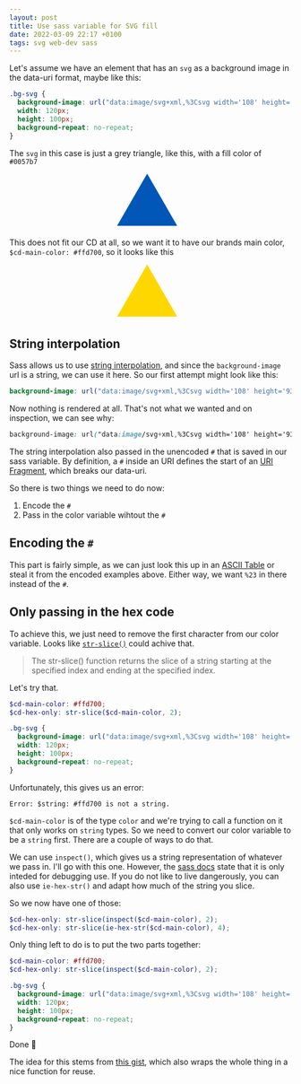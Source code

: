 ```yaml
---
layout: post
title: Use sass variable for SVG fill
date: 2022-03-09 22:17 +0100
tags: svg web-dev sass
---
```

<style>
  .slava {
    background-image: url("data:image/svg+xml,%3Csvg width='108' height='93' viewBox='0 0 108 93' fill='none' xmlns='http://www.w3.org/2000/svg'%3E%3Cpath d='M54 0L107.694 93H0.306423L54 0Z' fill='%230057b7'/%3E%3C/svg%3E%0A");
    width: 120px;
    height: 100px;
    background-repeat: no-repeat;
    margin: 0 auto;
  }
</style>
<style>
  .ukarini {
    background-image: url("data:image/svg+xml,%3Csvg width='108' height='93' viewBox='0 0 108 93' fill='none' xmlns='http://www.w3.org/2000/svg'%3E%3Cpath d='M54 0L107.694 93H0.306423L54 0Z' fill='%23ffd700'/%3E%3C/svg%3E%0A");
    width: 120px;
    height: 100px;
    background-repeat: no-repeat;
    margin: 0 auto;
  }
</style>

Let's assume we have an element that has an `svg` as a background image in the data-uri format, maybe like this:

```css
.bg-svg {
  background-image: url("data:image/svg+xml,%3Csvg width='108' height='93' viewBox='0 0 108 93' fill='none' xmlns='http://www.w3.org/2000/svg'%3E%3Cpath d='M54 0L107.694 93H0.306423L54 0Z' fill='%230057b7'/%3E%3C/svg%3E%0A");
  width: 120px;
  height: 100px;
  background-repeat: no-repeat;
}
```

The `svg` in this case is just a grey triangle, like this, with a fill color of `#0057b7`
<div class="slava"></div>

This does not fit our CD at all, so we want it to have our brands main color, `$cd-main-color: #ffd700`, so it looks like this
<div class="ukarini"></div>

## String interpolation

Sass allows us to use [string interpolation](https://sass-lang.com/documentation/interpolation), and since the `background-image` url is a string, we can use it here. So our first attempt might look like this:

```scss
background-image: url("data:image/svg+xml,%3Csvg width='108' height='93' viewBox='0 0 108 93' fill='none' xmlns='http://www.w3.org/2000/svg'%3E%3Cpath d='M54 0L107.694 93H0.306423L54 0Z' fill='#{$cd-main-color}'/%3E%3C/svg%3E%0A");
```

Now nothing is rendered at all. That's not what we wanted and on inspection, we can see why:

```css
background-image: url("data:image/svg+xml,%3Csvg width='108' height='93' viewBox='0 0 108 93' fill='none' xmlns='http://www.w3.org/2000/svg'%3E%3Cpath d='M54 0L107.694 93H0.306423L54 0Z' fill='#ffd700'/%3E%3C/svg%3E%0A");
```

The string interpolation also passed in the unencoded `#` that is saved in our sass variable. By definition, a `#` inside an URI defines the start of an [URI Fragment](https://en.wikipedia.org/wiki/URI_fragment), which breaks our data-uri.

So there is two things we need to do now:
1. Encode the `#`
2. Pass in the color variable wihtout the `#`

## Encoding the `#`

This part is fairly simple, as we can just look this up in an [ASCII Table](https://www.w3schools.com/tags/ref_urlencode.asp) or steal it from the encoded examples above. Either way, we want `%23` in there instead of the `#`.

## Only passing in the hex code
To achieve this, we just need to remove the first character from our color variable. Looks like [`str-slice()`](https://wikimass.com/sass/str-slice) could achive that.

> The str-slice() function returns the slice of a string starting at the specified index and ending at the specified index.

Let's try that.

```scss
$cd-main-color: #ffd700;
$cd-hex-only: str-slice($cd-main-color, 2);

.bg-svg {
  background-image: url("data:image/svg+xml,%3Csvg width='108' height='93' viewBox='0 0 108 93' fill='none' xmlns='http://www.w3.org/2000/svg'%3E%3Cpath d='M54 0L107.694 93H0.306423L54 0Z' fill='#{$cd-hex-only}'/%3E%3C/svg%3E%0A");
  width: 120px;
  height: 100px;
  background-repeat: no-repeat;
}
```

Unfortunately, this gives us an error:

```
Error: $string: #ffd700 is not a string.
```

`$cd-main-color` is of the type `color` and we're trying to call a function on it that only works on `string` types. So we need to convert our color variable to be a `string` first. There are a couple of ways to do that.

We can use `inspect()`, which gives us a string representation of whatever we pass in. I'll go with this one. However, the [sass docs](https://sass-lang.com/documentation/modules/meta#inspect) state that it is only inteded for debugging use. If you do not like to live dangerously, you can also use `ie-hex-str()` and adapt how much of the string you slice.

So we now have one of those:

```scss
$cd-hex-only: str-slice(inspect($cd-main-color), 2);
$cd-hex-only: str-slice(ie-hex-str($cd-main-color), 4);
```

Only thing left to do is to put the two parts together:

```scss
$cd-main-color: #ffd700;
$cd-hex-only: str-slice(inspect($cd-main-color), 2);

.bg-svg {
  background-image: url("data:image/svg+xml,%3Csvg width='108' height='93' viewBox='0 0 108 93' fill='none' xmlns='http://www.w3.org/2000/svg'%3E%3Cpath d='M54 0L107.694 93H0.306423L54 0Z' fill='%23#{$cd-hex-only}'/%3E%3C/svg%3E%0A");
  width: 120px;
  height: 100px;
  background-repeat: no-repeat;
}
```

Done 🤘

The idea for this stems from [this gist](https://gist.github.com/certainlyakey/e9c0d8f5c87ff47e3d5b), which also wraps the whole thing in a nice function for reuse.